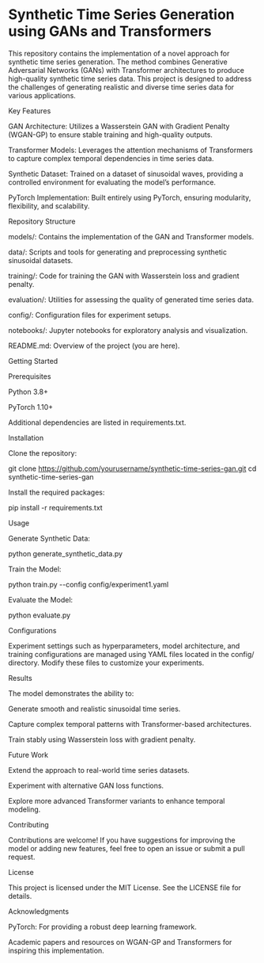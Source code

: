 # Synthetic Time Series Generation using GANs and Transformers

This repository contains the implementation of a novel approach for synthetic time series generation. The method combines Generative Adversarial Networks (GANs) with Transformer architectures to produce high-quality synthetic time series data. This project is designed to address the challenges of generating realistic and diverse time series data for various applications.

Key Features

GAN Architecture: Utilizes a Wasserstein GAN with Gradient Penalty (WGAN-GP) to ensure stable training and high-quality outputs.

Transformer Models: Leverages the attention mechanisms of Transformers to capture complex temporal dependencies in time series data.

Synthetic Dataset: Trained on a dataset of sinusoidal waves, providing a controlled environment for evaluating the model’s performance.

PyTorch Implementation: Built entirely using PyTorch, ensuring modularity, flexibility, and scalability.

Repository Structure

models/: Contains the implementation of the GAN and Transformer models.

data/: Scripts and tools for generating and preprocessing synthetic sinusoidal datasets.

training/: Code for training the GAN with Wasserstein loss and gradient penalty.

evaluation/: Utilities for assessing the quality of generated time series data.

config/: Configuration files for experiment setups.

notebooks/: Jupyter notebooks for exploratory analysis and visualization.

README.md: Overview of the project (you are here).

Getting Started

Prerequisites

Python 3.8+

PyTorch 1.10+

Additional dependencies are listed in requirements.txt.

Installation

Clone the repository:

git clone https://github.com/yourusername/synthetic-time-series-gan.git
cd synthetic-time-series-gan

Install the required packages:

pip install -r requirements.txt

Usage

Generate Synthetic Data:

python generate_synthetic_data.py

Train the Model:

python train.py --config config/experiment1.yaml

Evaluate the Model:

python evaluate.py

Configurations

Experiment settings such as hyperparameters, model architecture, and training configurations are managed using YAML files located in the config/ directory. Modify these files to customize your experiments.

Results

The model demonstrates the ability to:

Generate smooth and realistic sinusoidal time series.

Capture complex temporal patterns with Transformer-based architectures.

Train stably using Wasserstein loss with gradient penalty.

Future Work

Extend the approach to real-world time series datasets.

Experiment with alternative GAN loss functions.

Explore more advanced Transformer variants to enhance temporal modeling.

Contributing

Contributions are welcome! If you have suggestions for improving the model or adding new features, feel free to open an issue or submit a pull request.

License

This project is licensed under the MIT License. See the LICENSE file for details.

Acknowledgments

PyTorch: For providing a robust deep learning framework.

Academic papers and resources on WGAN-GP and Transformers for inspiring this implementation.
